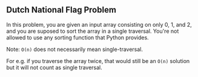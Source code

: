 ## Dutch National Flag Problem

In this problem, you are given an input array consisting on only 0, 1, and 2, and you are suposed to sort the array in a single traversal. 
You're not allowed to use any sorting function that Python provides.

Note: `O(n)` does not necessarily mean single-traversal. 

For e.g. if you traverse the array twice, that would still be an `O(n)` solution but it will not count as single traversal.
